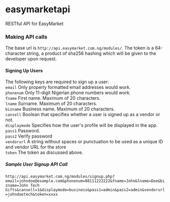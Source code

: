 # easymarketapi
RESTful API for EasyMarket
### Making API calls
The base url is ```http://api.easymarket.com.ng/modules/```.
The token is a 64-character string, a product of sha256 hashing which will be given to the developer upon request.
#### Signing Up Users
  The following keys are required to sign up a user:<br>
  ```email``` Only properly formatted email addresses would work.<br>
  ```phonenum``` Only 11-digit Nigerian phone numbers would work.<br>
  ```fname``` First name. Maximum of 20 characters.<br>
  ```lname``` Surname. Maximum of 20 characters.<br>
  ```bizname``` Business name. Maximum of 20 characters.<br>
  ```cansell``` Boolean that specifies whether a user is signed up as a vendor or not.<br>
  ```displaymode``` Specifies how the user's profile will be displayed in the app.<br>
  ```pass1``` Password.<br>
  ```pass2``` Verify password<br>
  ```vendorurl``` A string without spaces or punctuation to be used as a unique ID and vendor URL for the store<br>
  ```token``` The token as discussed above.
  ##### Sample User Signup API Call
  ```http://api.easymarket.com.ng/modules/signup.php?email=johndoe@example.com&phonenum=08111222222&fname=John&lname=Doe&bizname=John Tech Gifts&cansell=1&displaymode=business&pass1=admin&pass2=admin&vendorurl=johndoetech&token=xxxx```
